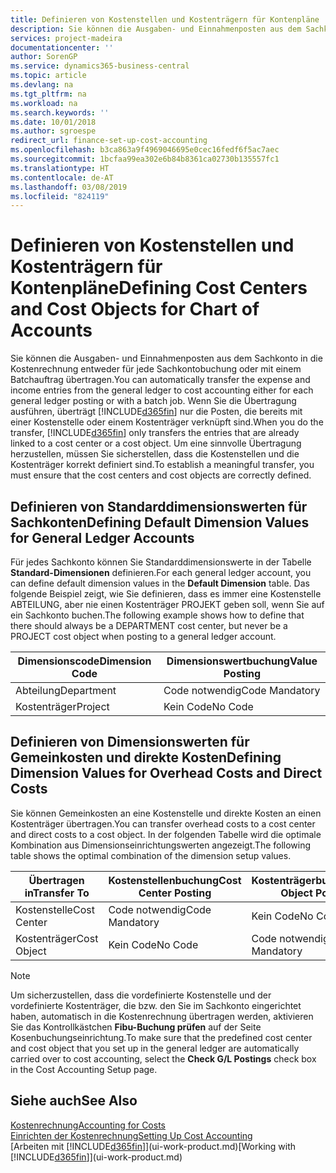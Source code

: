 ```yaml
---
title: Definieren von Kostenstellen und Kostenträgern für Kontenpläne | Microsoft Docs
description: Sie können die Ausgaben- und Einnahmenposten aus dem Sachkonto in die Kostenrechnung entweder für jede Sachkontobuchung oder mit einem Batchauftrag übertragen. Wenn Sie die Übertragung ausführen, überträgt das System nur die Posten, die bereits mit einer Kostenstelle oder einem Kostenträger verknüpft sind. Um eine sinnvolle Übertragung herzustellen, müssen Sie sicherstellen, dass die Kostenstellen und die Kostenträger korrekt definiert sind.
services: project-madeira
documentationcenter: ''
author: SorenGP
ms.service: dynamics365-business-central
ms.topic: article
ms.devlang: na
ms.tgt_pltfrm: na
ms.workload: na
ms.search.keywords: ''
ms.date: 10/01/2018
ms.author: sgroespe
redirect_url: finance-set-up-cost-accounting
ms.openlocfilehash: b3ca863a9f4969046695e0cec16fedf6f5ac7aec
ms.sourcegitcommit: 1bcfaa99ea302e6b84b8361ca02730b135557fc1
ms.translationtype: HT
ms.contentlocale: de-AT
ms.lasthandoff: 03/08/2019
ms.locfileid: "824119"
---
```

# <a name="defining-cost-centers-and-cost-objects-for-chart-of-accounts"></a><span data-ttu-id="ce8de-105">Definieren von Kostenstellen und Kostenträgern für Kontenpläne</span><span class="sxs-lookup"><span data-stu-id="ce8de-105">Defining Cost Centers and Cost Objects for Chart of Accounts</span></span>
<span data-ttu-id="ce8de-106">Sie können die Ausgaben- und Einnahmenposten aus dem Sachkonto in die Kostenrechnung entweder für jede Sachkontobuchung oder mit einem Batchauftrag übertragen.</span><span class="sxs-lookup"><span data-stu-id="ce8de-106">You can automatically transfer the expense and income entries from the general ledger to cost accounting either for each general ledger posting or with a batch job.</span></span> <span data-ttu-id="ce8de-107">Wenn Sie die Übertragung ausführen, überträgt [!INCLUDE[d365fin](includes/d365fin_md.md)] nur die Posten, die bereits mit einer Kostenstelle oder einem Kostenträger verknüpft sind.</span><span class="sxs-lookup"><span data-stu-id="ce8de-107">When you do the transfer, [!INCLUDE[d365fin](includes/d365fin_md.md)] only transfers the entries that are already linked to a cost center or a cost object.</span></span> <span data-ttu-id="ce8de-108">Um eine sinnvolle Übertragung herzustellen, müssen Sie sicherstellen, dass die Kostenstellen und die Kostenträger korrekt definiert sind.</span><span class="sxs-lookup"><span data-stu-id="ce8de-108">To establish a meaningful transfer, you must ensure that the cost centers and cost objects are correctly defined.</span></span>  

## <a name="defining-default-dimension-values-for-general-ledger-accounts"></a><span data-ttu-id="ce8de-109">Definieren von Standarddimensionswerten für Sachkonten</span><span class="sxs-lookup"><span data-stu-id="ce8de-109">Defining Default Dimension Values for General Ledger Accounts</span></span>  
<span data-ttu-id="ce8de-110">Für jedes Sachkonto können Sie Standarddimensionswerte in der Tabelle **Standard-Dimensionen** definieren.</span><span class="sxs-lookup"><span data-stu-id="ce8de-110">For each general ledger account, you can define default dimension values in the **Default Dimension** table.</span></span> <span data-ttu-id="ce8de-111">Das folgende Beispiel zeigt, wie Sie definieren, dass es immer eine Kostenstelle ABTEILUNG, aber nie einen Kostenträger PROJEKT geben soll, wenn Sie auf ein Sachkonto buchen.</span><span class="sxs-lookup"><span data-stu-id="ce8de-111">The following example shows how to define that there should always be a DEPARTMENT cost center, but never be a PROJECT cost object when posting to a general ledger account.</span></span>  

|<span data-ttu-id="ce8de-112">**Dimensionscode**</span><span class="sxs-lookup"><span data-stu-id="ce8de-112">**Dimension Code**</span></span>|<span data-ttu-id="ce8de-113">**Dimensionswertbuchung**</span><span class="sxs-lookup"><span data-stu-id="ce8de-113">**Value Posting**</span></span>|  
|------------------------------------------|-----------------------------------------|  
|<span data-ttu-id="ce8de-114">Abteilung</span><span class="sxs-lookup"><span data-stu-id="ce8de-114">Department</span></span>|<span data-ttu-id="ce8de-115">Code notwendig</span><span class="sxs-lookup"><span data-stu-id="ce8de-115">Code Mandatory</span></span>|  
|<span data-ttu-id="ce8de-116">Kostenträger</span><span class="sxs-lookup"><span data-stu-id="ce8de-116">Project</span></span>|<span data-ttu-id="ce8de-117">Kein Code</span><span class="sxs-lookup"><span data-stu-id="ce8de-117">No Code</span></span>|  

## <a name="defining-dimension-values-for-overhead-costs-and-direct-costs"></a><span data-ttu-id="ce8de-118">Definieren von Dimensionswerten für Gemeinkosten und direkte Kosten</span><span class="sxs-lookup"><span data-stu-id="ce8de-118">Defining Dimension Values for Overhead Costs and Direct Costs</span></span>  
 <span data-ttu-id="ce8de-119">Sie können Gemeinkosten an eine Kostenstelle und direkte Kosten an einen Kostenträger übertragen.</span><span class="sxs-lookup"><span data-stu-id="ce8de-119">You can transfer overhead costs to a cost center and direct costs to a cost object.</span></span> <span data-ttu-id="ce8de-120">In der folgenden Tabelle wird die optimale Kombination aus Dimensionseinrichtungswerten angezeigt.</span><span class="sxs-lookup"><span data-stu-id="ce8de-120">The following table shows the optimal combination of the dimension setup values.</span></span>  

|<span data-ttu-id="ce8de-121">Übertragen in</span><span class="sxs-lookup"><span data-stu-id="ce8de-121">Transfer To</span></span>|<span data-ttu-id="ce8de-122">Kostenstellenbuchung</span><span class="sxs-lookup"><span data-stu-id="ce8de-122">Cost Center Posting</span></span>|<span data-ttu-id="ce8de-123">Kostenträgerbuchung</span><span class="sxs-lookup"><span data-stu-id="ce8de-123">Cost Object Posting</span></span>|  
|-----------------|-------------------------|-------------------------|  
|<span data-ttu-id="ce8de-124">Kostenstelle</span><span class="sxs-lookup"><span data-stu-id="ce8de-124">Cost Center</span></span>|<span data-ttu-id="ce8de-125">Code notwendig</span><span class="sxs-lookup"><span data-stu-id="ce8de-125">Code Mandatory</span></span>|<span data-ttu-id="ce8de-126">Kein Code</span><span class="sxs-lookup"><span data-stu-id="ce8de-126">No Code</span></span>|  
|<span data-ttu-id="ce8de-127">Kostenträger</span><span class="sxs-lookup"><span data-stu-id="ce8de-127">Cost Object</span></span>|<span data-ttu-id="ce8de-128">Kein Code</span><span class="sxs-lookup"><span data-stu-id="ce8de-128">No Code</span></span>|<span data-ttu-id="ce8de-129">Code notwendig</span><span class="sxs-lookup"><span data-stu-id="ce8de-129">Code Mandatory</span></span>|  

> [!NOTE]  
>  <span data-ttu-id="ce8de-130">Um sicherzustellen, dass die vordefinierte Kostenstelle und der vordefinierte Kostenträger, die bzw. den Sie im Sachkonto eingerichtet haben, automatisch in die Kostenrechnung übertragen werden, aktivieren Sie das Kontrollkästchen **Fibu-Buchung prüfen** auf der Seite Kosenbuchungseinrichtung.</span><span class="sxs-lookup"><span data-stu-id="ce8de-130">To make sure that the predefined cost center and cost object that you set up in the general ledger are automatically carried over to cost accounting, select the **Check G/L Postings** check box in the Cost Accounting Setup page.</span></span>  

## <a name="see-also"></a><span data-ttu-id="ce8de-131">Siehe auch</span><span class="sxs-lookup"><span data-stu-id="ce8de-131">See Also</span></span>  
[<span data-ttu-id="ce8de-132">Kostenrechnung</span><span class="sxs-lookup"><span data-stu-id="ce8de-132">Accounting for Costs</span></span>](finance-manage-cost-accounting.md)  
[<span data-ttu-id="ce8de-133">Einrichten der Kostenrechnung</span><span class="sxs-lookup"><span data-stu-id="ce8de-133">Setting Up Cost Accounting</span></span>](finance-set-up-cost-accounting.md)  
<span data-ttu-id="ce8de-134">[Arbeiten mit [!INCLUDE[d365fin](includes/d365fin_md.md)]](ui-work-product.md)</span><span class="sxs-lookup"><span data-stu-id="ce8de-134">[Working with [!INCLUDE[d365fin](includes/d365fin_md.md)]](ui-work-product.md)</span></span>
